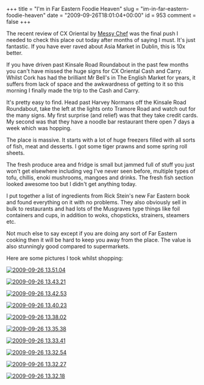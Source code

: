 +++
title = "I'm in Far Eastern Foodie Heaven"
slug = "im-in-far-eastern-foodie-heaven"
date = "2009-09-26T18:01:04+00:00"
id = 953
comment = false
+++

The recent review of CX Oriental by [Messy Chef](http://messy-chef.com/blog/2009/09/cx-oriental-cash-carry/) was the final push I needed to check this place out today after months of saying I must. It's just fantastic. If you have ever raved about Asia Market in Dublin, this is 10x better.

If you have driven past Kinsale Road Roundabout in the past few months you can't have missed the huge signs for CX Oriental Cash and Carry. Whilst Cork has had the brilliant Mr Bell's in The English Market for years, it suffers from lack of space and the awkwardness of getting to it so this morning I finally made the trip to the Cash and Carry.

It's pretty easy to find. Head past Harvey Normans off the Kinsale Road Roundabout, take the left at the lights onto Tramore Road and watch out for the many signs. My first surprise (and relief) was that they take credit cards. My second was that they have a noodle bar restaurant there open 7 days a week which was hopping.

The place is massive. It starts with a lot of huge freezers filled with all sorts of fish, meat and desserts. I got some tiger prawns and some spring roll sheets.

The fresh produce area and fridge is small but jammed full of stuff you just won't get elsewhere including veg I've never seen before, multiple types of tofu, chillis, enoki mushrooms, mangoes and drinks. The fresh fish section looked awesome too but I didn't get anything today.

I put together a list of ingredients from Rick Stein's new Far Eastern book and found everything on it with no problems. They also obviously sell in bulk to restaurants and had lots of the Musgraves type things like foil containers and cups, in addition to woks, chopsticks, strainers, steamers etc.

Not much else to say except if you are doing any sort of Far Eastern cooking then it will be hard to keep you away from the place. The value is also stunningly good compared to supermarkets.

Here are some pictures I took whilst shopping:

[![2009-09-26 13.51.04](http://photos2.pix.ie/0F/8D/0F8D5A76A4DF412D9FCF4E92CA50DBD6-500.jpg)](http://pix.ie/conor/1244462 "2009-09-26 13.51.04 by conor")

[![2009-09-26 13.43.21](http://photos5.pix.ie/AA/17/AA178A843250489C82B118F0DAD35DB1-500.jpg)](http://pix.ie/conor/1244461 "2009-09-26 13.43.21 by conor")

[![2009-09-26 13.42.53](http://photos2.pix.ie/02/6D/026DA94D66B64F5A8F4C837C9052B77C-500.jpg)](http://pix.ie/conor/1244460 "2009-09-26 13.42.53 by conor")

[![2009-09-26 13.40.23](http://photos5.pix.ie/7B/71/7B71459C7ED34BF790BFD35670C7106C-500.jpg)](http://pix.ie/conor/1244459 "2009-09-26 13.40.23 by conor")

[![2009-09-26 13.38.02](http://photos5.pix.ie/48/91/48912F3477F64F7F80A5572555072C21-500.jpg)](http://pix.ie/conor/1244457 "2009-09-26 13.38.02 by conor")

[![2009-09-26 13.35.38](http://photos2.pix.ie/EA/8D/EA8D3A321706484FA89859579B8C5505-500.jpg)](http://pix.ie/conor/1244456 "2009-09-26 13.35.38 by conor")

[![2009-09-26 13.33.41](http://photos5.pix.ie/00/11/001116BE46094AADBE5D27EDE49729B1-500.jpg)](http://pix.ie/conor/1244455 "2009-09-26 13.33.41 by conor")

[![2009-09-26 13.32.54](http://photos2.pix.ie/ED/1D/ED1D937EE7CD492F9519C0014E65D60F-500.jpg)](http://pix.ie/conor/1244454 "2009-09-26 13.32.54 by conor")

[![2009-09-26 13.32.27](http://photos5.pix.ie/64/B1/64B1CC02F4AC4379B8FFAA5825E33682-500.jpg)](http://pix.ie/conor/1244453 "2009-09-26 13.32.27 by conor")

[![2009-09-26 13.32.18](http://photos5.pix.ie/51/2A/512A7179A1D841EA83A91319162A1400-500.jpg)](http://pix.ie/conor/1244452 "2009-09-26 13.32.18 by conor")
